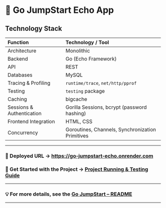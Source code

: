 # 🚀 Go JumpStart Echo App

## Technology Stack

| Function                  | Technology / Tool                                |
| :------------------------ | :----------------------------------------------- |
| Architecture              | Monolithic                                       |
| Backend                   | Go (Echo Framework)                              |
| API                       | REST                                             |
| Databases                 | MySQL                                            |
| Tracing & Profiling       | `runtime/trace`, `net/http/pprof`                |
| Testing                   | `testing` package                                |
| Caching                   | bigcache                                         |
| Sessions & Authentication | Gorilla Sessions, bcrypt (password hashing)      |
| Frontend Integration      | HTML, CSS                                        |
| Concurrency               | Goroutines, Channels, Synchronization Primitives |

---

### 🔗 Deployed URL → <https://go-jumpstart-echo.onrender.com>

### 🔗 Get Started with the Project → [Project Running & Testing Guide](https://docs.google.com/document/d/1pVc9nQqw61TJvu8CowxVPOS0yeoB4pAWaCaUOBi5mqw/edit?usp=sharing)

---

### 💡 For more details, see the [Go JumpStart – README](https://github.com/shahinzaman102/Go_JumpStart/blob/main/README.md)

---
